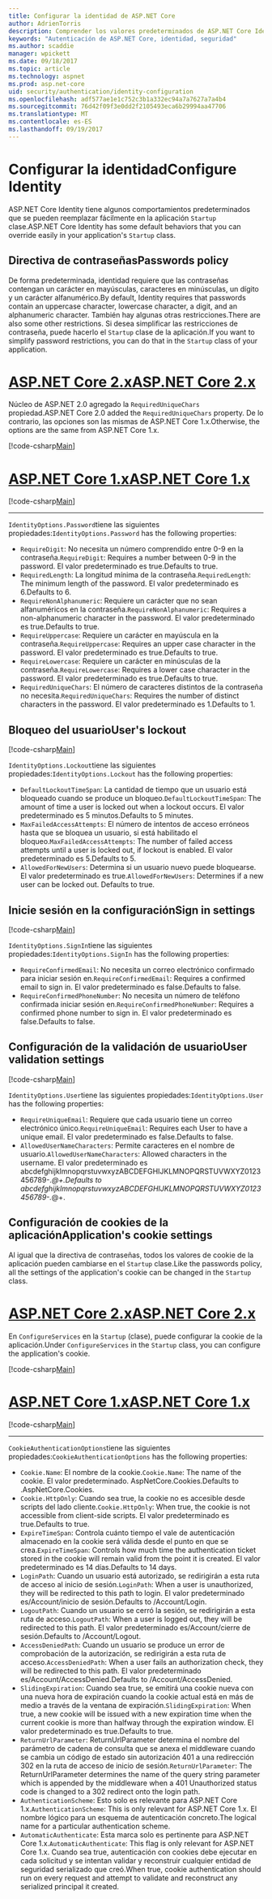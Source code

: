 ```yaml
---
title: Configurar la identidad de ASP.NET Core
author: AdrienTorris
description: Comprender los valores predeterminados de ASP.NET Core Identity y configurar las distintas propiedades de identidad para usar valores personalizados.
keywords: "Autenticación de ASP.NET Core, identidad, seguridad"
ms.author: scaddie
manager: wpickett
ms.date: 09/18/2017
ms.topic: article
ms.technology: aspnet
ms.prod: asp.net-core
uid: security/authentication/identity-configuration
ms.openlocfilehash: adf577ae1e1c752c3b1a332ec94a7a7627a7a4b4
ms.sourcegitcommit: 76d42f09f3e0dd2f2105493eca6b29994aa47706
ms.translationtype: MT
ms.contentlocale: es-ES
ms.lasthandoff: 09/19/2017
---
```

# <a name="configure-identity"></a><span data-ttu-id="a728c-104">Configurar la identidad</span><span class="sxs-lookup"><span data-stu-id="a728c-104">Configure Identity</span></span>

<span data-ttu-id="a728c-105">ASP.NET Core Identity tiene algunos comportamientos predeterminados que se pueden reemplazar fácilmente en la aplicación `Startup` clase.</span><span class="sxs-lookup"><span data-stu-id="a728c-105">ASP.NET Core Identity has some default behaviors that you can override easily in your application's `Startup` class.</span></span>

## <a name="passwords-policy"></a><span data-ttu-id="a728c-106">Directiva de contraseñas</span><span class="sxs-lookup"><span data-stu-id="a728c-106">Passwords policy</span></span>

<span data-ttu-id="a728c-107">De forma predeterminada, identidad requiere que las contraseñas contengan un carácter en mayúsculas, caracteres en minúsculas, un dígito y un carácter alfanumérico.</span><span class="sxs-lookup"><span data-stu-id="a728c-107">By default, Identity requires that passwords contain an uppercase character, lowercase character, a digit, and an alphanumeric character.</span></span> <span data-ttu-id="a728c-108">También hay algunas otras restricciones.</span><span class="sxs-lookup"><span data-stu-id="a728c-108">There are also some other restrictions.</span></span> <span data-ttu-id="a728c-109">Si desea simplificar las restricciones de contraseña, puede hacerlo el `Startup` clase de la aplicación.</span><span class="sxs-lookup"><span data-stu-id="a728c-109">If you want to simplify password restrictions, you can do that in the `Startup` class of your application.</span></span>

# <a name="aspnet-core-2xtabaspnetcore2x"></a>[<span data-ttu-id="a728c-110">ASP.NET Core 2.x</span><span class="sxs-lookup"><span data-stu-id="a728c-110">ASP.NET Core 2.x</span></span>](#tab/aspnetcore2x)

<span data-ttu-id="a728c-111">Núcleo de ASP.NET 2.0 agregado la `RequiredUniqueChars` propiedad.</span><span class="sxs-lookup"><span data-stu-id="a728c-111">ASP.NET Core 2.0 added the `RequiredUniqueChars` property.</span></span> <span data-ttu-id="a728c-112">De lo contrario, las opciones son las mismas de ASP.NET Core 1.x.</span><span class="sxs-lookup"><span data-stu-id="a728c-112">Otherwise, the options are the same from ASP.NET Core 1.x.</span></span>

[!code-csharp[Main](identity/sample/src/ASPNETv2-IdentityDemo-Configuration/Startup.cs?range=29-37,50-52)]

# <a name="aspnet-core-1xtabaspnetcore1x"></a>[<span data-ttu-id="a728c-113">ASP.NET Core 1.x</span><span class="sxs-lookup"><span data-stu-id="a728c-113">ASP.NET Core 1.x</span></span>](#tab/aspnetcore1x)

[!code-csharp[Main](identity/sample/src/ASPNET-IdentityDemo-PrimaryKeysConfig/Startup.cs?range=58-65,84)]

---

<span data-ttu-id="a728c-114">`IdentityOptions.Password`tiene las siguientes propiedades:</span><span class="sxs-lookup"><span data-stu-id="a728c-114">`IdentityOptions.Password` has the following properties:</span></span>
* <span data-ttu-id="a728c-115">`RequireDigit`: No necesita un número comprendido entre 0-9 en la contraseña.</span><span class="sxs-lookup"><span data-stu-id="a728c-115">`RequireDigit`: Requires a number between 0-9 in the password.</span></span> <span data-ttu-id="a728c-116">El valor predeterminado es true.</span><span class="sxs-lookup"><span data-stu-id="a728c-116">Defaults to true.</span></span>
* <span data-ttu-id="a728c-117">`RequiredLength`: La longitud mínima de la contraseña.</span><span class="sxs-lookup"><span data-stu-id="a728c-117">`RequiredLength`: The minimum length of the password.</span></span> <span data-ttu-id="a728c-118">El valor predeterminado es 6.</span><span class="sxs-lookup"><span data-stu-id="a728c-118">Defaults to 6.</span></span>
* <span data-ttu-id="a728c-119">`RequireNonAlphanumeric`: Requiere un carácter que no sean alfanuméricos en la contraseña.</span><span class="sxs-lookup"><span data-stu-id="a728c-119">`RequireNonAlphanumeric`: Requires a non-alphanumeric character in the password.</span></span> <span data-ttu-id="a728c-120">El valor predeterminado es true.</span><span class="sxs-lookup"><span data-stu-id="a728c-120">Defaults to true.</span></span>
* <span data-ttu-id="a728c-121">`RequireUppercase`: Requiere un carácter en mayúscula en la contraseña.</span><span class="sxs-lookup"><span data-stu-id="a728c-121">`RequireUppercase`: Requires an upper case character in the password.</span></span> <span data-ttu-id="a728c-122">El valor predeterminado es true.</span><span class="sxs-lookup"><span data-stu-id="a728c-122">Defaults to true.</span></span>
* <span data-ttu-id="a728c-123">`RequireLowercase`: Requiere un carácter en minúsculas de la contraseña.</span><span class="sxs-lookup"><span data-stu-id="a728c-123">`RequireLowercase`: Requires a lower case character in the password.</span></span> <span data-ttu-id="a728c-124">El valor predeterminado es true.</span><span class="sxs-lookup"><span data-stu-id="a728c-124">Defaults to true.</span></span>
* <span data-ttu-id="a728c-125">`RequiredUniqueChars`: El número de caracteres distintos de la contraseña no necesita.</span><span class="sxs-lookup"><span data-stu-id="a728c-125">`RequiredUniqueChars`: Requires the number of distinct characters in the password.</span></span> <span data-ttu-id="a728c-126">El valor predeterminado es 1.</span><span class="sxs-lookup"><span data-stu-id="a728c-126">Defaults to 1.</span></span>


## <a name="users-lockout"></a><span data-ttu-id="a728c-127">Bloqueo del usuario</span><span class="sxs-lookup"><span data-stu-id="a728c-127">User's lockout</span></span>

[!code-csharp[Main](identity/sample/src/ASPNETv2-IdentityDemo-Configuration/Startup.cs?range=29-30,39-42,50-52)]

<span data-ttu-id="a728c-128">`IdentityOptions.Lockout`tiene las siguientes propiedades:</span><span class="sxs-lookup"><span data-stu-id="a728c-128">`IdentityOptions.Lockout` has the following properties:</span></span>
* <span data-ttu-id="a728c-129">`DefaultLockoutTimeSpan`: La cantidad de tiempo que un usuario está bloqueado cuando se produce un bloqueo.</span><span class="sxs-lookup"><span data-stu-id="a728c-129">`DefaultLockoutTimeSpan`: The amount of time a user is locked out when a lockout occurs.</span></span> <span data-ttu-id="a728c-130">El valor predeterminado es 5 minutos.</span><span class="sxs-lookup"><span data-stu-id="a728c-130">Defaults to 5 minutes.</span></span>
* <span data-ttu-id="a728c-131">`MaxFailedAccessAttempts`: El número de intentos de acceso erróneos hasta que se bloquea un usuario, si está habilitado el bloqueo.</span><span class="sxs-lookup"><span data-stu-id="a728c-131">`MaxFailedAccessAttempts`: The number of failed access attempts until a user is locked out, if lockout is enabled.</span></span> <span data-ttu-id="a728c-132">El valor predeterminado es 5.</span><span class="sxs-lookup"><span data-stu-id="a728c-132">Defaults to 5.</span></span>
* <span data-ttu-id="a728c-133">`AllowedForNewUsers`: Determina si un usuario nuevo puede bloquearse. El valor predeterminado es true.</span><span class="sxs-lookup"><span data-stu-id="a728c-133">`AllowedForNewUsers`: Determines if a new user can be locked out. Defaults to true.</span></span>


## <a name="sign-in-settings"></a><span data-ttu-id="a728c-134">Inicie sesión en la configuración</span><span class="sxs-lookup"><span data-stu-id="a728c-134">Sign in settings</span></span>

[!code-csharp[Main](identity/sample/src/ASPNETv2-IdentityDemo-Configuration/Startup.cs?range=29-30,44-46,50-52)]

<span data-ttu-id="a728c-135">`IdentityOptions.SignIn`tiene las siguientes propiedades:</span><span class="sxs-lookup"><span data-stu-id="a728c-135">`IdentityOptions.SignIn` has the following properties:</span></span>
* <span data-ttu-id="a728c-136">`RequireConfirmedEmail`: No necesita un correo electrónico confirmado para iniciar sesión en.</span><span class="sxs-lookup"><span data-stu-id="a728c-136">`RequireConfirmedEmail`: Requires a confirmed email to sign in.</span></span> <span data-ttu-id="a728c-137">El valor predeterminado es false.</span><span class="sxs-lookup"><span data-stu-id="a728c-137">Defaults to false.</span></span>
* <span data-ttu-id="a728c-138">`RequireConfirmedPhoneNumber`: No necesita un número de teléfono confirmada iniciar sesión en.</span><span class="sxs-lookup"><span data-stu-id="a728c-138">`RequireConfirmedPhoneNumber`: Requires a confirmed phone number to sign in.</span></span> <span data-ttu-id="a728c-139">El valor predeterminado es false.</span><span class="sxs-lookup"><span data-stu-id="a728c-139">Defaults to false.</span></span>


## <a name="user-validation-settings"></a><span data-ttu-id="a728c-140">Configuración de la validación de usuario</span><span class="sxs-lookup"><span data-stu-id="a728c-140">User validation settings</span></span>

[!code-csharp[Main](identity/sample/src/ASPNETv2-IdentityDemo-Configuration/Startup.cs?range=29-30,48-52)]

<span data-ttu-id="a728c-141">`IdentityOptions.User`tiene las siguientes propiedades:</span><span class="sxs-lookup"><span data-stu-id="a728c-141">`IdentityOptions.User` has the following properties:</span></span>
* <span data-ttu-id="a728c-142">`RequireUniqueEmail`: Requiere que cada usuario tiene un correo electrónico único.</span><span class="sxs-lookup"><span data-stu-id="a728c-142">`RequireUniqueEmail`: Requires each User to have a unique email.</span></span> <span data-ttu-id="a728c-143">El valor predeterminado es false.</span><span class="sxs-lookup"><span data-stu-id="a728c-143">Defaults to false.</span></span>
* <span data-ttu-id="a728c-144">`AllowedUserNameCharacters`: Permite caracteres en el nombre de usuario.</span><span class="sxs-lookup"><span data-stu-id="a728c-144">`AllowedUserNameCharacters`: Allowed characters in the username.</span></span> <span data-ttu-id="a728c-145">El valor predeterminado es abcdefghijklmnopqrstuvwxyzABCDEFGHIJKLMNOPQRSTUVWXYZ0123456789-._@+.</span><span class="sxs-lookup"><span data-stu-id="a728c-145">Defaults to abcdefghijklmnopqrstuvwxyzABCDEFGHIJKLMNOPQRSTUVWXYZ0123456789-._@+.</span></span>

## <a name="applications-cookie-settings"></a><span data-ttu-id="a728c-146">Configuración de cookies de la aplicación</span><span class="sxs-lookup"><span data-stu-id="a728c-146">Application's cookie settings</span></span>

<span data-ttu-id="a728c-147">Al igual que la directiva de contraseñas, todos los valores de cookie de la aplicación pueden cambiarse en el `Startup` clase.</span><span class="sxs-lookup"><span data-stu-id="a728c-147">Like the passwords policy, all the settings of the application's cookie can be changed in the `Startup` class.</span></span>

# <a name="aspnet-core-2xtabaspnetcore2x"></a>[<span data-ttu-id="a728c-148">ASP.NET Core 2.x</span><span class="sxs-lookup"><span data-stu-id="a728c-148">ASP.NET Core 2.x</span></span>](#tab/aspnetcore2x)

<span data-ttu-id="a728c-149">En `ConfigureServices` en la `Startup` (clase), puede configurar la cookie de la aplicación.</span><span class="sxs-lookup"><span data-stu-id="a728c-149">Under `ConfigureServices` in the `Startup` class, you can configure the application's cookie.</span></span>

[!code-csharp[Main](identity/sample/src/ASPNETv2-IdentityDemo-Configuration/Startup.cs?name=snippet_configurecookie)]

# <a name="aspnet-core-1xtabaspnetcore1x"></a>[<span data-ttu-id="a728c-150">ASP.NET Core 1.x</span><span class="sxs-lookup"><span data-stu-id="a728c-150">ASP.NET Core 1.x</span></span>](#tab/aspnetcore1x)

[!code-csharp[Main](identity/sample/src/ASPNET-IdentityDemo-PrimaryKeysConfig/Startup.cs?range=58-59,72-80,84)]

--- 

<span data-ttu-id="a728c-151">`CookieAuthenticationOptions`tiene las siguientes propiedades:</span><span class="sxs-lookup"><span data-stu-id="a728c-151">`CookieAuthenticationOptions` has the following properties:</span></span>
* <span data-ttu-id="a728c-152">`Cookie.Name`: El nombre de la cookie.</span><span class="sxs-lookup"><span data-stu-id="a728c-152">`Cookie.Name`: The name of the cookie.</span></span> <span data-ttu-id="a728c-153">El valor predeterminado. AspNetCore.Cookies.</span><span class="sxs-lookup"><span data-stu-id="a728c-153">Defaults to .AspNetCore.Cookies.</span></span>
* <span data-ttu-id="a728c-154">`Cookie.HttpOnly`: Cuando sea true, la cookie no es accesible desde scripts del lado cliente.</span><span class="sxs-lookup"><span data-stu-id="a728c-154">`Cookie.HttpOnly`: When true, the cookie is not accessible from client-side scripts.</span></span> <span data-ttu-id="a728c-155">El valor predeterminado es true.</span><span class="sxs-lookup"><span data-stu-id="a728c-155">Defaults to true.</span></span>
* <span data-ttu-id="a728c-156">`ExpireTimeSpan`: Controla cuánto tiempo el vale de autenticación almacenado en la cookie será válida desde el punto en que se crea.</span><span class="sxs-lookup"><span data-stu-id="a728c-156">`ExpireTimeSpan`: Controls how much time the authentication ticket stored in the cookie will remain valid from the point it is created.</span></span> <span data-ttu-id="a728c-157">El valor predeterminado es 14 días.</span><span class="sxs-lookup"><span data-stu-id="a728c-157">Defaults to 14 days.</span></span>
* <span data-ttu-id="a728c-158">`LoginPath`: Cuando un usuario está autorizado, se redirigirán a esta ruta de acceso al inicio de sesión.</span><span class="sxs-lookup"><span data-stu-id="a728c-158">`LoginPath`: When a user is unauthorized, they will be redirected to this path to login.</span></span> <span data-ttu-id="a728c-159">El valor predeterminado es/Account/inicio de sesión.</span><span class="sxs-lookup"><span data-stu-id="a728c-159">Defaults to /Account/Login.</span></span>
* <span data-ttu-id="a728c-160">`LogoutPath`: Cuando un usuario se cerró la sesión, se redirigirán a esta ruta de acceso.</span><span class="sxs-lookup"><span data-stu-id="a728c-160">`LogoutPath`: When a user is logged out, they will be redirected to this path.</span></span> <span data-ttu-id="a728c-161">El valor predeterminado es/Account/cierre de sesión.</span><span class="sxs-lookup"><span data-stu-id="a728c-161">Defaults to /Account/Logout.</span></span>
* <span data-ttu-id="a728c-162">`AccessDeniedPath`: Cuando un usuario se produce un error de comprobación de la autorización, se redirigirán a esta ruta de acceso.</span><span class="sxs-lookup"><span data-stu-id="a728c-162">`AccessDeniedPath`: When a user fails an authorization check, they will be redirected to this path.</span></span> <span data-ttu-id="a728c-163">El valor predeterminado es/Account/AccessDenied.</span><span class="sxs-lookup"><span data-stu-id="a728c-163">Defaults to /Account/AccessDenied.</span></span>
* <span data-ttu-id="a728c-164">`SlidingExpiration`: Cuando sea true, se emitirá una cookie nueva con una nueva hora de expiración cuando la cookie actual está en más de medio a través de la ventana de expiración.</span><span class="sxs-lookup"><span data-stu-id="a728c-164">`SlidingExpiration`: When true, a new cookie will be issued with a new expiration time when the current cookie is more than halfway through the expiration window.</span></span> <span data-ttu-id="a728c-165">El valor predeterminado es true.</span><span class="sxs-lookup"><span data-stu-id="a728c-165">Defaults to true.</span></span>
* <span data-ttu-id="a728c-166">`ReturnUrlParameter`: ReturnUrlParameter determina el nombre del parámetro de cadena de consulta que se anexa el middleware cuando se cambia un código de estado sin autorización 401 a una redirección 302 en la ruta de acceso de inicio de sesión.</span><span class="sxs-lookup"><span data-stu-id="a728c-166">`ReturnUrlParameter`: The ReturnUrlParameter determines the name of the query string parameter which is appended by the middleware when a 401 Unauthorized status code is changed to a 302 redirect onto the login path.</span></span>
* <span data-ttu-id="a728c-167">`AuthenticationScheme`: Esto solo es relevante para ASP.NET Core 1.x.</span><span class="sxs-lookup"><span data-stu-id="a728c-167">`AuthenticationScheme`: This is only relevant for ASP.NET Core 1.x.</span></span> <span data-ttu-id="a728c-168">El nombre lógico para un esquema de autenticación concreto.</span><span class="sxs-lookup"><span data-stu-id="a728c-168">The logical name for a particular authentication scheme.</span></span>
* <span data-ttu-id="a728c-169">`AutomaticAuthenticate`: Esta marca solo es pertinente para ASP.NET Core 1.x.</span><span class="sxs-lookup"><span data-stu-id="a728c-169">`AutomaticAuthenticate`: This flag is only relevant for ASP.NET Core 1.x.</span></span> <span data-ttu-id="a728c-170">Cuando sea true, autenticación con cookies debe ejecutar en cada solicitud y se intentan validar y reconstruir cualquier entidad de seguridad serializado que creó.</span><span class="sxs-lookup"><span data-stu-id="a728c-170">When true, cookie authentication should run on every request and attempt to validate and reconstruct any serialized principal it created.</span></span>

